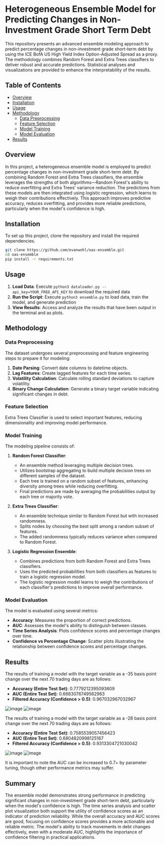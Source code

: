 # Heterogeneous Ensemble Model for Predicting Changes in Non-Investment Grade Short Term Debt

This repository presents an advanced ensemble modeling approach to predict percentage changes in non-investment grade short-term debt by using the ICE BofA US High Yield Index Option-Adjusted Spread as a proxy. The methodology combines Random Forest and Extra Trees classifiers to deliver robust and accurate predictions. Statistical analyses and visualizations are provided to enhance the interpretability of the results.

## Table of Contents
- [Overview](#Overview)
- [Installation](#installation)
- [Usage](#usage)
- [Methodology](#methodology)
  - [Data Preprocessing](#data-preprocessing)
  - [Feature Selection](#feature-selection)
  - [Model Training](#model-training)
  - [Model Evaluation](#model-evaluation)
- [Results](#results)

## Overview
In this project, a heterogeneous ensemble model is employed to predict percentage changes in non-investment grade short-term debt. By combining Random Forest and Extra Trees classifiers, the ensemble leverages the strengths of both algorithms—Random Forest's ability to reduce overfitting and Extra Trees' variance reduction. The predictions from these models are then integrated using logistic regression, which learns to weigh their contributions effectively. This approach improves predictive accuracy, reduces overfitting, and provides more reliable predictions, particularly when the model's confidence is high. 

## Installation

To set up this project, clone the repository and install the required dependencies.

```bash
git clone https://github.com/evanwohl/oas-ensemble.git
cd oas-ensemble
pip install -r requirements.txt
```
## Usage
1. **Load Data**: Execute ```python3 dataloader.py --api_key=YOUR_FRED_API_KEY``` to download the required data 
2. **Run the Script**: Execute ```python3 ensemble.py``` to load data, train the model, and generate prediction 
3. **View Results**: Access and analyze the results that have been output in the terminal and as plots.

## Methodology

### Data Preprocessing

The dataset undergoes several preprocessing and feature engineering steps to prepare it for modeling:

1. **Date Parsing**: Convert date columns to datetime objects.
2. **Lag Features**: Create lagged features for each time series.
3. **Volatility Calculation**: Calculate rolling standard deviations to capture volatility.
4. **Binary Change Calculation**: Generate a binary target variable indicating significant changes in debt.

### Feature Selection

Extra Trees Classifier is used to select important features, reducing dimensionality and improving model performance.

### Model Training

The modeling pipeline consists of:

1. **Random Forest Classifier**:
   - An ensemble method leveraging multiple decision trees.
   - Utilizes bootstrap aggregating to build multiple decision trees on different samples of the dataset.
   - Each tree is trained on a random subset of features, enhancing diversity among trees while reducing overfitting.
   - Final predictions are made by averaging the probabilities output by each tree or majority vote.

2. **Extra Trees Classifier**:
   - An ensemble technique similar to Random Forest but with increased randomness.
   - Splits nodes by choosing the best split among a random subset of features.
   - The added randomness typically reduces variance when compared to Random Forest.

3. **Logistic Regression Ensemble**:
   - Combines predictions from both Random Forest and Extra Trees classifiers.
   - Uses the predicted probabilities from both classifiers as features to train a logistic regression model.
   - The logistic regression model learns to weigh the contributions of each classifier's predictions to improve overall performance.

### Model Evaluation

The model is evaluated using several metrics:

- **Accuracy**: Measures the proportion of correct predictions.
- **AUC**: Assesses the model's ability to distinguish between classes.
- **Time Series Analysis**: Plots confidence scores and percentage changes over time.
- **Confidence vs Percentage Change**: Scatter plots illustrating the relationship between confidence scores and percentage changes.

## Results

The results of training a model with the target variable as a -35 basis point change over the next 70 trading days are as follows:
- **Accuracy (Entire Test Set)**: 0.7779212395093609
- **AUC (Entire Test Set)**: 0.6683076749562963
- **Filtered Accuracy (Confidence > 0.5)**: 0.967032967032967


![image](https://github.com/evanwohl/creditAnalysis/assets/156111794/b401e468-b4f5-4de6-bc8f-b40a3d283558)
![image](https://github.com/evanwohl/creditAnalysis/assets/156111794/ba5ccc56-579b-4bb7-82bd-338c26805ee4)


The results of training a model with the target variable as a -28 basis point change over the next 70 trading days are as follows:
- **Accuracy (Entire Test Set)**: 0.7585539057456423
- **AUC (Entire Test Set)**: 0.6804820998125167
- **Filtered Accuracy (Confidence > 0.5)**: 0.9313304721030042

![image](https://github.com/evanwohl/creditAnalysis/assets/156111794/034de1de-f8ee-45a7-bc7a-ef4507b4dd2e)
![image](https://github.com/evanwohl/creditAnalysis/assets/156111794/1182e000-fcc9-4b91-a047-5c3bb298565b)


It is important to note the AUC can be increased to 0.7+ by parameter tuning, though other performance metrics may suffer.

## Summary 
The ensemble model demonstrates strong performance in predicting significant changes in non-investment grade short-term debt, particularly when the model's confidence is high. The time series analysis and scatter plot visualization both support the utility of confidence scores as an indicator of prediction reliability. While the overall accuracy and AUC scores are good, focusing on confidence scores provides a more actionable and reliable metric. The model's ability to track movements in debt changes effectively, even with a moderate AUC, highlights the importance of confidence filtering in practical applications.









   

